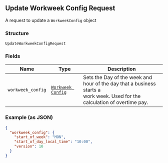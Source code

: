 ## Update Workweek Config Request

A request to update a `WorkweekConfig` object

### Structure

`UpdateWorkweekConfigRequest`

### Fields

| Name | Type | Description |
|  --- | --- | --- |
| `workweek_config` | [`Workweek Config`](/doc/models/workweek-config.md) | Sets the Day of the week and hour of the day that a business starts a<br>work week. Used for the calculation of overtime pay. |

### Example (as JSON)

```json
{
  "workweek_config": {
    "start_of_week": "MON",
    "start_of_day_local_time": "10:00",
    "version": 10
  }
}
```

